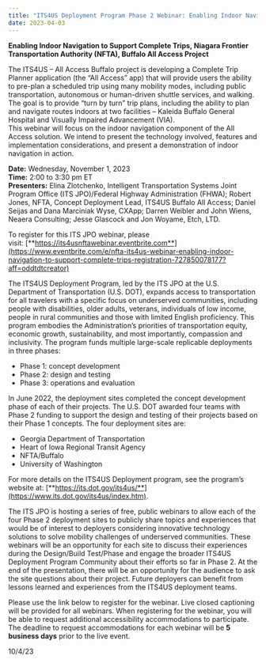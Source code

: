 ```yaml
---
title: "ITS4US Deployment Program Phase 2 Webinar: Enabling Indoor Navigation to Support Complete Trips - Presented by Niagara Frontier Transportation Authority's Buffalo All Access Project"
date: 2023-04-03
---
```


**Enabling Indoor Navigation to Support Complete Trips, Niagara Frontier Transportation Authority (NFTA), Buffalo All Access Project**  

The ITS4US – All Access Buffalo project is developing a Complete Trip Planner application (the “All Access” app) that will provide users the ability to pre-plan a scheduled trip using many mobility modes, including public transportation, autonomous or human-driven shuttle services, and walking.  The goal is to provide “turn by turn” trip plans, including the ability to plan and navigate routes indoors at two facilities – Kaleida Buffalo General Hospital and Visually Impaired Advancement (VIA).  
This webinar will focus on the indoor navigation component of the All Access solution. We intend to present the technology involved, features and implementation considerations, and present a demonstration of indoor navigation in action.

**Date:** Wednesday, November 1, 2023  
**Time:** 2:00 to 3:30 pm ET  
**Presenters:** Elina Zlotchenko, Intelligent Transportation Systems Joint Program Office (ITS JPO)/Federal Highway Administration (FHWA); Robert Jones, NFTA, Concept Deployment Lead, ITS4US Buffalo All Access; Daniel Seijas and Dana Marciniak Wyse, CXApp; Darren Weibler and John Wiens, Neaera Consulting; Jesse Glascock and Jon Woyame, Etch, LTD.

To register for this ITS JPO webinar, please visit: [**https://its4usnftawebinar.eventbrite.com**](https://www.eventbrite.com/e/nfta-its4us-webinar-enabling-indoor-navigation-to-support-complete-trips-registration-727850078177?aff=oddtdtcreator)

The ITS4US Deployment Program, led by the ITS JPO at the U.S. Department of Transportation (U.S. DOT), expands access to transportation for all travelers with a specific focus on underserved communities, including people with disabilities, older adults, veterans, individuals of low income, people in rural communities and those with limited English proficiency. This program embodies the Administration’s priorities of transportation equity, economic growth, sustainability, and most importantly, compassion and inclusivity. The program funds multiple large-scale replicable deployments in three phases:

-   Phase 1: concept development
-   Phase 2: design and testing
-   Phase 3: operations and evaluation

In June 2022, the deployment sites completed the concept development phase of each of their projects. The U.S. DOT awarded four teams with Phase 2 funding to support the design and testing of their projects based on their Phase 1 concepts. The four deployment sites are:

-   Georgia Department of Transportation 
-   Heart of Iowa Regional Transit Agency
-   NFTA/Buffalo
-   University of Washington

For more details on the ITS4US Deployment program, see the program’s website at: [**https://its.dot.gov/its4us/**](https://www.its.dot.gov/its4us/index.htm).

The ITS JPO is hosting a series of free, public webinars to allow each of the four Phase 2 deployment sites to publicly share topics and experiences that would be of interest to deployers considering innovative technology solutions to solve mobility challenges of underserved communities. These webinars will be an opportunity for each site to discuss their experiences during the Design/Build Test/Phase and engage the broader ITS4US Deployment Program Community about their efforts so far in Phase 2. At the end of the presentation, there will be an opportunity for the audience to ask the site questions about their project. Future deployers can benefit from lessons learned and experiences from the ITS4US deployment teams.

Please use the link below to register for the webinar. Live closed captioning will be provided for all webinars. When registering for the webinar, you will be able to request additional accessibility accommodations to participate. The deadline to request accommodations for each webinar will be **5 business days** prior to the live event.

10/4/23
